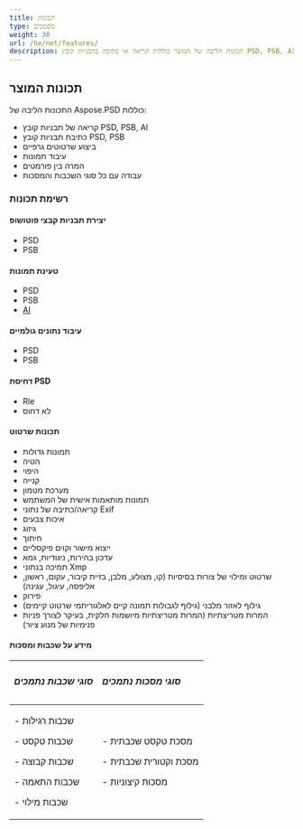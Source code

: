 ```yaml
---
title: תכונות
type: מסמכים
weight: 30
url: /he/net/features/
description: תכונות הליבה של המוצר כוללות קריאה או כתיבה בתבניות קובץ PSD, PSB, AI, ביצוע שרטוטים גרפיים, עיבוד תמונות ועבודה עם שכבות ומסכות.
---
```


## **תכונות המוצר**
התכונות הליבה של Aspose.PSD כוללות:

- קריאה של תבניות קובץ PSD, PSB, AI
- כתיבת תבניות קובץ PSD, PSB
- ביצוע שרטוטים גרפיים
- עיבוד תמונות
- המרה בין פורמטים
- עבודה עם כל סוגי השכבות והמסכות
### **רשימת תכונות**
#### **יצירת תבניות קבצי פוטושופ**
- PSD
- PSB
#### **טעינת תמונות**
- PSD
- PSB
- [AI](/psd/he//net/ai-adobe-illustrator-format/)
#### **עיבוד נתונים גולמיים**
- PSD
- PSB
#### **דחיסת PSD**
- Rle
- לא דחוס
#### **תכונות שרטוט**
- תמונות גדולות
- הטיה
- היפוי
- קנייה
- מערכת מטמון
- תמונות מותאמות אישית של המשתמש
- קריאה/כתיבה של נתוני Exif
- איכות צבעים
- גיזוג
- חיתוך
- ייצוא מישור וקוים פיקסליים
- עדכון בהירות, ניגודיות, גמא
- תמיכה בנתוני Xmp
- שרטוט ומילוי של צורות בסיסיות (קו, מצולע, מלבן, בזיית קיבור, עקום, ראשון, אליפסה, עיגול, עגינה)
- פירוק
- גילוף לאזור מלבני (גילוף לגבולות תמונה קיים לאלגוריתמי שרטוט קיימים)
- המרות מטריצתיות (המרות מטריצתיות מיושמות חלקית, בעיקר לצורך פניות פנימיות של מנוע ציור)
#### **מידע על שכבות ומסכות**
|<h5>**סוגי שכבות נתמכים**</h5>|<h5>**סוגי מסכות נתמכים**</h5>|
| :- | :- |
|<p>- שכבות רגילות</p><p>- שכבות טקסט</p><p>- שכבות קבוצה</p><p>- שכבות התאמה</p><p>- שכבות מילוי</p>|<p>- מסכת טקסט שכבתית</p><p>- מסכת וקטורית שכבתית</p><p>- מסכות קיצוניות</p>|
